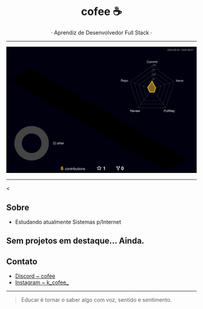 <h1 align="center">cofee ☕</h1>

<p align="center">
   · Aprendiz de Desenvolvedor Full Stack ·
</p>

---

![](profile-3d-contrib/profile-night-rainbow.svg)

---
<
## Sobre

- Estudando atualmente Sistemas p/Internet <!--- colocar mais dps -->

## Sem projetos em destaque... Ainda.

## Contato

- [Discord ~ cofee](https://www.discord.gg/muuuuuuuuuuuuuuu)
- [Instagram ~ k_cofee_](https://www.instagram.com/k_cofee_)

---

> Educar é tornar o saber algo com voz, sentido e sentimento. <!--- trocar texto dps --> 
